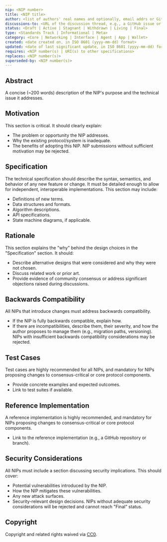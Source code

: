 ```yaml
---
nip: <NIP number>
title: <NIP title>
author: <list of authors' real names and optionally, email addrs or GitHub usernames>
discussions-to: <URL of the discussion thread, e.g., a GitHub issue or forum post>
status: <Draft | Active | Stagnant | Withdrawn | Living | Final>
type: <Standards Track | Informational | Meta>
category: <Core | Networking | Interface | Agent | App | Wallet>
created: <date created on, in ISO 8601 (yyyy-mm-dd) format>
updated: <date of last significant update, in ISO 8601 (yyyy-mm-dd) format> // Optional, but recommended
requires: <NIP number(s) | URI(s) to other specifications>
replaces: <NIP number(s)>
superseded-by: <NIP number(s)>
---
```


## Abstract

A concise (~200 words) description of the NIP's purpose and the technical issue it addresses.

## Motivation

This section is critical. It should clearly explain:
*   The problem or opportunity the NIP addresses.
*   Why the existing protocol/system is inadequate.
*   The benefits of adopting this NIP.
NIP submissions without sufficient motivation may be rejected.

## Specification

The technical specification should describe the syntax, semantics, and behavior of any new feature or change. It must be detailed enough to allow for independent, interoperable implementations.
This section may include:
*   Definitions of new terms.
*   Data structures and formats.
*   Algorithm descriptions.
*   API specifications.
*   State machine diagrams, if applicable.

## Rationale

This section explains the "why" behind the design choices in the "Specification" section. It should:
*   Describe alternative designs that were considered and why they were not chosen.
*   Discuss related work or prior art.
*   Provide evidence of community consensus or address significant objections raised during discussions.

## Backwards Compatibility

All NIPs that introduce changes must address backwards compatibility.
*   If the NIP is fully backwards compatible, explain how.
*   If there are incompatibilities, describe them, their severity, and how the author proposes to manage them (e.g., migration paths, versioning).
NIPs with insufficient backwards compatibility considerations may be rejected.

## Test Cases

Test cases are highly recommended for all NIPs, and mandatory for NIPs proposing changes to consensus-critical or core protocol components.
*   Provide concrete examples and expected outcomes.
*   Link to test suites if available.

## Reference Implementation

A reference implementation is highly recommended, and mandatory for NIPs proposing changes to consensus-critical or core protocol components.
*   Link to the reference implementation (e.g., a GitHub repository or branch).

## Security Considerations

All NIPs must include a section discussing security implications. This should cover:
*   Potential vulnerabilities introduced by the NIP.
*   How the NIP mitigates these vulnerabilities.
*   Any new attack surfaces.
*   Security-relevant design decisions.
NIPs without adequate security considerations will be rejected and cannot reach "Final" status.

## Copyright

Copyright and related rights waived via [CC0](https://creativecommons.org/publicdomain/zero/1.0/).